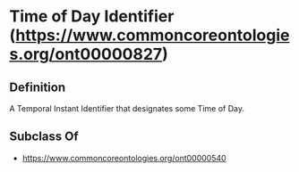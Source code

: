 # Time of Day Identifier (https://www.commoncoreontologies.org/ont00000827)

## Definition
A Temporal Instant Identifier that designates some Time of Day.

## Subclass Of
- https://www.commoncoreontologies.org/ont00000540

